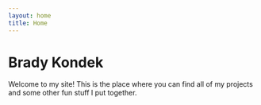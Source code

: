 ```yaml
---
layout: home
title: Home
---
```

# Brady Kondek

Welcome to my site! This is the place where you can find all of my projects and some other fun stuff I put together.
